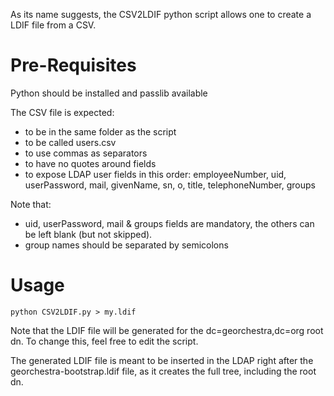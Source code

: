 As its name suggests, the CSV2LDIF python script allows one to create a LDIF file from a CSV.


Pre-Requisites
==============

Python should be installed and passlib available

The CSV file is expected:
 * to be in the same folder as the script
 * to be called users.csv
 * to use commas as separators
 * to have no quotes around fields
 * to expose LDAP user fields in this order: employeeNumber, uid, userPassword, mail, givenName, sn, o, title, telephoneNumber, groups

Note that:
 * uid, userPassword, mail & groups fields are mandatory, the others can be left blank (but not skipped).
 * group names should be separated by semicolons


Usage
=====

    python CSV2LDIF.py > my.ldif

Note that the LDIF file will be generated for the dc=georchestra,dc=org root dn.
To change this, feel free to edit the script.

The generated LDIF file is meant to be inserted in the LDAP right after the georchestra-bootstrap.ldif file, as it creates the full tree, including the root dn.